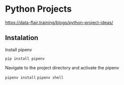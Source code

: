 # Python Projects

https://data-flair.training/blogs/python-project-ideas/

 ## Instalation

 Install pipenv

 ```pip install pipenv```

 Navigate to the project directory and activate the pipenv

 ```pipenv install```
 ```pipenv shell```